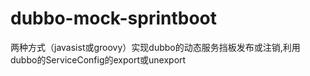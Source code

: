 # dubbo-mock-sprintboot
两种方式（javasist或groovy）实现dubbo的动态服务挡板发布或注销,利用dubbo的ServiceConfig的export或unexport
